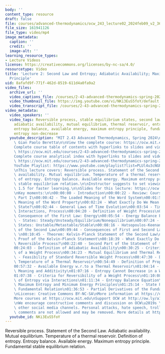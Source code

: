 ```yaml
---
body: ''
content_type: resource
draft: false
file: courses/advanced-thermodynamics/ocw_243_lecture02_2024feb09_v2_360p_16_9.mp4
file_size: 161941126
file_type: video/mp4
image_metadata:
  caption: ''
  credit: ''
  image-alt: ''
learning_resource_types:
- Lecture Videos
license: https://creativecommons.org/licenses/by-nc-sa/4.0/
resourcetype: Video
title: 'Lecture 2: Second Law and Entropy; Adiabatic Availability; Maximum Entropy
  Principle'
uid: 8afafd9f-771f-462d-8519-611d4a0fa9a2
video_files:
  archive_url: ''
  video_captions_file: /courses/2-43-advanced-thermodynamics-spring-2024/1hVpKjG925ZdyPPu_cFRrybpVWM-L7dqK_transcript.webvtt
  video_thumbnail_file: https://img.youtube.com/vi/NKi3EuS5foY/default.jpg
  video_transcript_file: /courses/2-43-advanced-thermodynamics-spring-2024/1hVpKjG925ZdyPPu_cFRrybpVWM-L7dqK_transcript.pdf
video_metadata:
  video_speakers: ''
  video_tags: Reversible process, stable equilibrium states, second law of thermodynamics,
    adiabatic availability, mutual equilibrium, thermal reservoir, entropy definition,
    entropy balance, available energy, maximum entropy principle, fundamental relation,
    entropy non-decrease
  youtube_description: "MIT 2.43 Advanced Thermodynamics, Spring 2024\nInstructor:\
    \ Gian Paolo Beretta\n\nView the complete course: https://ocw.mit.edu/courses/2-43-advanced-thermodynamics-spring-2024/\n\
    Complete course table of contents with hyperlinks to slides and video timestamps:\
    \ https://ocw.mit.edu/courses/2-43-advanced-thermodynamics-spring-2024/resources/mit2_43_s24_toc_slides_pdf/\n\
    Complete course analytical index with hyperlinks to slides and video timestamps:\
    \ https://ocw.mit.edu/courses/2-43-advanced-thermodynamics-spring-2024/resources/mit2_43_s24_index_slides_pdf/\n\
    YouTube Playlist: https://www.youtube.com/playlist?list=PLUl4u3cNGP6309d0oJDiVo1CvxUQXJ2il\n\
    \nThis lecture covers: Reversible process. Statement of the Second Law. Adiabatic\
    \ availability. Mutual equilibrium. Temperature of a thermal reservoir. Definition\
    \ of entropy. Entropy balance. Available energy. Maximum entropy principle. Fundamental\
    \ stable equilibrium relation.\n\nInstructor suggests to set viewing speed at\
    \ 1.5 for faster learning.\n\nSlides for this lecture: https://ocw.mit.edu/courses/2-43-advanced-thermodynamics-spring-2024/resources/mit2_43_s24_lec02_pdf/\n\
    \nKey moments:\n\n00:00:00 - Introduction\n00:00:22 - Review: Course Objectives:\
    \ Part I\n00:00:42 - The Loaded Meaning of the Word System\n00:01:56 - The Loaded\
    \ Meaning of the Word Property\n00:02:24 - What Exactly Do We Mean by the Word\
    \ State?\n00:02:44 - General Laws of Time Evolution\n00:03:54 - Time Evolution,\
    \ Interactions, Process\n00:04:20 - Definition of Weight Process\n00:04:40 - Main\
    \ Consequence of the First Law: Energy\n00:05:54 - Energy Balance Equation\n00:07:01\
    \ - States: Steady/Unsteady/Equilibrium/Nonequilibrium\n00:07:24 - Equilibrium\
    \ States: Unstable/Metastable/Stable\n00:08:16 - Hatsopoulos-Keenan Statement\
    \ of the Second Law\n00:09:44 - Consequences of First and Second Law together\
    \ \n00:10:45 - Theorem: Kelvin-Planck Statement of the Second Law\n00:16:20 -\
    \ Proof of the Kelvin-Planck Statement\n00:18:39 - What Exactly Do We Mean by\
    \ Reversible Process?\n00:22:40 - Second Part of the Statement of the Second Law\n\
    00:24:03 - Definition of Adiabatic Availability\n00:30:25 - Criterion for Reversibility\
    \ of a Weight Process\n00:34:23 - Mutual Equilibrium and Thermal Reservoir\n00:41:05\
    \ - Feasibility of Standard Reversible Weight Process\n00:47:30 - Definition of\
    \ Temperature of a Thermal Reservoir\n00:54:49 - Definition of Property Entropy\n\
    00:57:32 - Available Energy w.r.to a Thermal Reservoir\n01:04:14 - Entropy: Engineering\
    \ Meaning and Additivity\n01:07:16 - Entropy Cannot Decrease in a Weight Process\n\
    01:07:38 - Criteria for Reversibility of a Weight Process\n01:10:08 - Exchangeability\
    \ of Entropy via Interactions\n01:11:34 - Entropy Balance Equation\n01:17:33 -\
    \ Maximum Entropy and Minimum Energy Principles\n01:25:14 - State Principle and\
    \ Fundamental Relation\n01:36:53 - Partial Derivatives of the Fundamental Relation\n\
    \nLicense: Creative Commons BY-NC-SA\nMore information at https://ocw.mit.edu/terms\n\
    More courses at https://ocw.mit.edu\nSupport OCW at http://ow.ly/a1If50zVRlQ\n\
    \nWe encourage constructive comments and discussion on OCW\u2019s YouTube and\
    \ other social media channels. Personal attacks, hate speech, trolling, and inappropriate\
    \ comments are not allowed and may be removed. More details at https://ocw.mit.edu/comments.\n"
  youtube_id: NKi3EuS5foY
---
```

Reversible process. Statement of the Second Law. Adiabatic availability. Mutual equilibrium. Temperature of a thermal reservoir. Definition of entropy. Entropy balance. Available energy. Maximum entropy principle. Fundamental stable equilibrium relation.